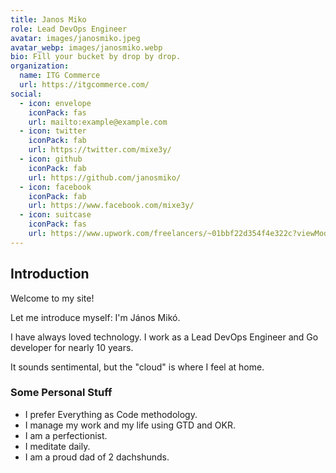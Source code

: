```yaml
---
title: Janos Miko
role: Lead DevOps Engineer
avatar: images/janosmiko.jpeg
avatar_webp: images/janosmiko.webp
bio: Fill your bucket by drop by drop.
organization:
  name: ITG Commerce
  url: https://itgcommerce.com/
social:
  - icon: envelope
    iconPack: fas
    url: mailto:example@example.com
  - icon: twitter
    iconPack: fab
    url: https://twitter.com/mixe3y/
  - icon: github
    iconPack: fab
    url: https://github.com/janosmiko/
  - icon: facebook
    iconPack: fab
    url: https://www.facebook.com/mixe3y/
  - icon: suitcase
    iconPack: fas
    url: https://www.upwork.com/freelancers/~01bbf22d354f4e322c?viewMode=1
---
```


## Introduction

Welcome to my site!

Let me introduce myself: I'm János Mikó.

I have always loved technology. I work as a Lead DevOps Engineer and Go developer for nearly 10 years.

It sounds sentimental, but the "cloud" is where I feel at home.


### Some Personal Stuff

- I prefer Everything as Code methodology.
- I manage my work and my life using GTD and OKR.
- I am a perfectionist.
- I meditate daily.
- I am a proud dad of 2 dachshunds.
